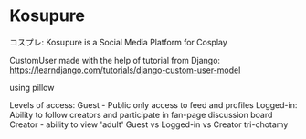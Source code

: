 # Kosupure
コスプレ: Kosupure is a Social Media Platform for Cosplay

CustomUser made with the help of tutorial from Django: https://learndjango.com/tutorials/django-custom-user-model

using pillow


Levels of access: 
Guest - Public only access to feed and profiles
Logged-in: Ability to follow creators and participate in fan-page discussion board
Creator - ability to view 'adult'
Guest vs Logged-in vs Creator tri-chotamy
